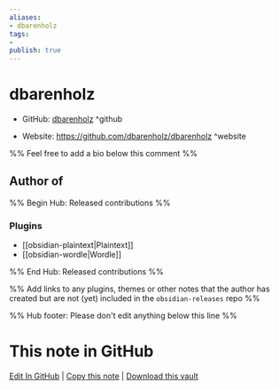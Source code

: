 ```yaml
---
aliases:
- dbarenholz
tags:
- 
publish: true
---
```


# dbarenholz

- GitHub: [dbarenholz](https://github.com/dbarenholz/) ^github
<!-- - Discord: `@` ^discord-->
- Website: <https://github.com/dbarenholz/dbarenholz> ^website
<!-- - [[Publish sites|Publish site]]: ^publish-->

%% Feel free to add a bio below this comment %%


## Author of

%% Begin Hub: Released contributions %%
### Plugins
- [[obsidian-plaintext|Plaintext]]
- [[obsidian-wordle|Wordle]]

%% End Hub: Released contributions %%

%% Add links to any plugins, themes or other notes that the author has created but are not (yet) included in the `obsidian-releases` repo %%

<!--
### Unlisted plugins
-->

<!--
### Others
-->

<!--
## Sponsor this author

- [[GitHub sponsors]]: [Sponsor @dbarenholz on GitHub Sponsors](https://github.com/sponsors/dbarenholz) ^github-sponsor
- [[Buy me a coffee]]: ^buy-me-a-coffee
- [[PayPal]]: ^paypal
- [[Patreon]]: ^patreon

-->

<!--
## Follow this author
-->

<!-- - [[YouTube Channels|On YouTube]]: <https://> ^youtube-->
<!-- - Twitter: <https://> ^twitter-->
<!-- - ... -->

%% Hub footer: Please don't edit anything below this line %%

# This note in GitHub

<span class="git-footer">[Edit In GitHub](https://github.dev/obsidian-community/obsidian-hub/blob/main/01%20-%20Community/People/dbarenholz.md "git-hub-edit-note") | [Copy this note](https://raw.githubusercontent.com/obsidian-community/obsidian-hub/main/01%20-%20Community/People/dbarenholz.md "git-hub-copy-note") | [Download this vault](https://github.com/obsidian-community/obsidian-hub/archive/refs/heads/main.zip "git-hub-download-vault") </span>
